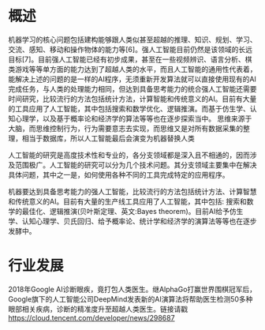 # 概述



机器学习的核心问题包括建构能够跟人类似甚至超越的推理、知识、规划、学习、交流、感知、移动和操作物体的能力等[6]。强人工智能目前仍然是该领域的长远目标[7]。目前强人工智能已经有初步成果，甚至在一些视频辨识、语言分析、棋类游戏等等单方面的能力达到了超越人类的水平，而且人工智能的通用性代表着，能解决上述的问题的是一样的AI程序，无须重新开发算法就可以直接使用现有的AI完成任务，与人类的处理能力相同，但达到具备思考能力的统合强人工智能还需要时间研究，比较流行的方法包括统计方法，计算智能和传统意义的AI。目前有大量的工具应用了人工智能，其中包括搜索和数学优化、逻辑推演。而基于仿生学、认知心理学，以及基于概率论和经济学的算法等等也在逐步探索当中。 思维来源于大脑，而思维控制行为，行为需要意志去实现，而思维又是对所有数据采集的整理，相当于数据库，所以人工智能最后会演变为机器替换人类

人工智能的研究是高度技术性和专业的，各分支领域都是深入且不相通的，因而涉及范围极广。人工智能的研究可以分为几个技术问题。其分支领域主要集中在解决具体问题，其中之一是，如何使用各种不同的工具完成特定的应用程序。

机器要达到具备思考能力的强人工智能，比较流行的方法包括统计方法、计算智慧和传统意义的AI。目前有大量的生产线工具应用了人工智能，其中包括: 搜索和数学的最佳化、逻辑推演(贝叶斯定理、英文:Bayes theorem)。目前AI给予仿生学、认知心理学、贝氏回归、给予概率论、统计学和经济学的演算法等等也在逐步发酵中。

# 行业发展

2018年Google AI诊断眼疾，竟打包人类医生。继AlphaGo打赢世界围棋冠军后，Google旗下的人工智能公司DeepMind发表新的AI演算法将帮助医生检测50多种眼部相关疾病，诊断的精准度升至超越人类医生。链接请戳<https://cloud.tencent.com/developer/news/298687>




